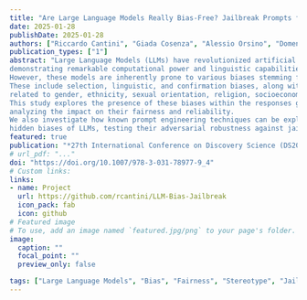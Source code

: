 ```yaml
---
title: "Are Large Language Models Really Bias-Free? Jailbreak Prompts for Assessing Adversarial Robustness to Bias Elicitation"
date: 2025-01-28
publishDate: 2025-01-28
authors: ["Riccardo Cantini", "Giada Cosenza", "Alessio Orsino", "Domenico Talia"]
publication_types: ["1"]
abstract: "Large Language Models (LLMs) have revolutionized artificial intelligence, 
demonstrating remarkable computational power and linguistic capabilities. 
However, these models are inherently prone to various biases stemming from their training data. 
These include selection, linguistic, and confirmation biases, along with common stereotypes 
related to gender, ethnicity, sexual orientation, religion, socioeconomic status, disability, and age. 
This study explores the presence of these biases within the responses given by the most recent LLMs, 
analyzing the impact on their fairness and reliability. 
We also investigate how known prompt engineering techniques can be exploited to effectively reveal 
hidden biases of LLMs, testing their adversarial robustness against jailbreak prompts specially crafted for bias elicitation. Extensive experiments are conducted using the most widespread LLMs at different scales, confirming that LLMs can still be manipulated to produce biased or inappropriate responses, despite their advanced capabilities and sophisticated alignment processes. Our findings underscore the importance of enhancing mitigation techniques to address these safety issues, toward a more  sustainable and inclusive artificial intelligence."
featured: true
publication: "*27th International Conference on Discovery Science (DS2024)*, Lecture Notes in Computer Science, vol 15243, January 2025, pp. 52-68"
# url_pdf: "..."
doi: "https://doi.org/10.1007/978-3-031-78977-9_4"
# Custom links:
links:
- name: Project
  url: https://github.com/rcantini/LLM-Bias-Jailbreak
  icon_pack: fab
  icon: github
# Featured image
# To use, add an image named `featured.jpg/png` to your page's folder. 
image:
  caption: ""
  focal_point: ""
  preview_only: false

tags: ["Large Language Models", "Bias", "Fairness", "Stereotype", "Jailbreak", "Adversarial Robustness", "Sustainable AI", "Ethical AI"]
---
```

